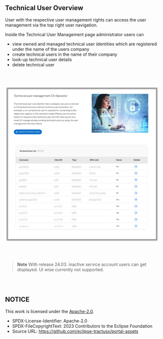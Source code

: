 ## Technical User Overview

User with the respective user management rights can access the user management via the top right user navigation.

Inside the Technical User Management page administrator users can

- view owned and managed technical user identities which are registered under the name of the users company
- create technical users in the name of their company
- look-up technical user details
- delete technical user

<br>
<br>

<p align="center">
<img width="636" alt="image" src="https://raw.githubusercontent.com/eclipse-tractusx/portal-assets/main/docs/static/technical-user-management.png">
</p>
<br>
<br>

> **Note**
> With release 24.03. inactive service account users can get displayed. UI wise currently not supported.

<br>
<br>

## NOTICE

This work is licensed under the [Apache-2.0](https://www.apache.org/licenses/LICENSE-2.0).

- SPDX-License-Identifier: Apache-2.0
- SPDX-FileCopyrightText: 2023 Contributors to the Eclipse Foundation
- Source URL: https://github.com/eclipse-tractusx/portal-assets
